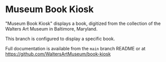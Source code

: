 
Museum Book Kiosk
=================

"Museum Book Kiosk" displays a book, digitized from the collection of the Walters Art Museum in Baltimore, Maryland.

This branch is configured to display a specific book.

Full documentation is available from the `main` branch README or at https://github.com/WaltersArtMuseum/book-kiosk
